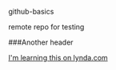 github-basics

remote repo for testing 

###Another header

[I'm learning this on lynda.com](http://www.lynda.com/)
